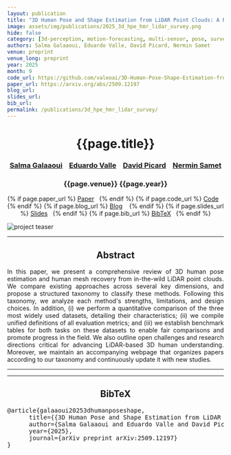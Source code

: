 ```yaml
---
layout: publication
title: "3D Human Pose and Shape Estimation from LiDAR Point Clouds: A Review"
image: assets/img/publications/2025_3d_hpe_hmr_lidar_survey.png
hide: false
category: [3d-perception, motion-forecasting, multi-sensor, pose, survey]
authors: Salma Galaaoui, Eduardo Valle, David Picard, Nermin Samet
venue: preprint
venue_long: preprint
year: 2025
month: 9
code_url: https://github.com/valeoai/3D-Human-Pose-Shape-Estimation-from-LiDAR
paper_url: https://arxiv.org/abs/2509.12197
blog_url: 
slides_url: 
bib_url: 
permalink: /publications/3d_hpe_hmr_lidar_survey/
---
```


<h1 align="center"> {{page.title}} </h1>
<!-- Simple call of authors -->
<!-- <h3 align="center"> {{page.authors}} </h3> -->
<!-- Alternatively you can add links to author pages -->
<h3 align="center"> <a href="https://scholar.google.com/citations?user=ZhKRoS0AAAAJ">Salma Galaaoui</a> &nbsp;&nbsp; <a href="https://scholar.google.com/citations?user=lxWPqWAAAAAJ&hl=fr">Eduardo Valle</a> &nbsp;&nbsp; <a href="https://davidpicard.github.io/">David Picard</a> &nbsp;&nbsp; <a href="https://nerminsamet.github.io/">Nermin Samet</a> </h3>


<h3 align="center"> {{page.venue}} {{page.year}} </h3>

<div align="center">
  <p>
    {% if page.paper_url %}
    <a href="{{ page.paper_url }}"><i class="far fa-file-pdf"></i> Paper</a>&nbsp;&nbsp;
    {% endif %}
    {% if page.code_url %}
    <a href="{{ page.code_url }}"><i class="fab fa-github"></i> Code</a> &nbsp;&nbsp;
    {% endif %}
    {% if page.blog_url %}
    <a href="{{ page.blog_url }}"><i class="fab fa-blogger"></i> Blog</a> &nbsp;&nbsp;
    {% endif %}
    {% if page.slides_url %}
    <a href="{{ page.slides_url }}"><i class="far fa-file-pdf"></i> Slides</a>&nbsp;&nbsp;
    {% endif %}
    {% if page.bib_url %}
    <a href="{{ page.bib_url}}"><i class="far fa-file-alt"></i> BibTeX</a>&nbsp;&nbsp;
    {% endif %}
  </p>
</div>

<div class="publication-teaser">
    <img src="../../{{ page.image }}" alt="project teaser"/>
</div>


<hr>

<h2  align="center"> Abstract</h2>

<p align="justify">In this paper, we present a comprehensive review of 3D human pose estimation and human mesh recovery from in-the-wild LiDAR point clouds.
We compare existing approaches across several key dimensions, and propose a structured taxonomy to classify these methods. Following this taxonomy, we analyze each method's strengths, limitations, and design choices. In addition, (i) we perform a quantitative comparison of the three most widely used datasets, detailing their characteristics; (ii) we compile unified definitions of all evaluation metrics; and (iii) we establish benchmark tables for both tasks on these datasets to enable fair comparisons and promote progress in the field. We also outline open challenges and research directions critical for advancing LiDAR-based 3D human understanding. Moreover, we maintain an accompanying webpage that organizes papers according to our taxonomy and continuously update it with new studies.</p>


<hr>
<hr>

<h2  align="center">BibTeX</h2>
<left>
  <pre class="bibtex-box">
@article{galaaoui20253dhumanposeshape,
      title={{3D Human Pose and Shape Estimation from LiDAR Point Clouds: A Review}}, 
      author={Salma Galaaoui and Eduardo Valle and David Picard and Nermin Samet},
      year={2025},
      journal={arXiv preprint arXiv:2509.12197}
}
</pre>
</left>

<br>
